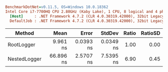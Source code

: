 ``` ini

BenchmarkDotNet=v0.11.5, OS=Windows 10.0.18362
Intel Core i7-7700HQ CPU 2.80GHz (Kaby Lake), 1 CPU, 8 logical and 4 physical cores
  [Host]     : .NET Framework 4.7.2 (CLR 4.0.30319.42000), 32bit LegacyJIT-v4.8.4010.0
  DefaultJob : .NET Framework 4.7.2 (CLR 4.0.30319.42000), 32bit LegacyJIT-v4.8.4010.0


```
|       Method |      Mean |     Error |    StdDev | Ratio | RatioSD |
|------------- |----------:|----------:|----------:|------:|--------:|
|   RootLogger |  9.961 ns | 0.0393 ns | 0.0349 ns |  1.00 |    0.00 |
| NestedLogger | 66.896 ns | 2.5707 ns | 7.5395 ns |  6.90 |    0.45 |

